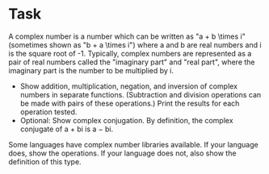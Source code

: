 Task
====

A complex number is a number which can be written as "a + b \times i" (sometimes shown as "b + a \times i") where a and b are real numbers and i is the square root of -1. Typically, complex numbers are represented as a pair of real numbers called the "imaginary part" and "real part", where the imaginary part is the number to be multiplied by i.

* Show addition, multiplication, negation, and inversion of complex numbers in separate functions. (Subtraction and division operations can be made with pairs of these operations.) Print the results for each operation tested.
* Optional: Show complex conjugation. By definition, the complex conjugate of a + bi is a − bi. 

Some languages have complex number libraries available. If your language does, show the operations. If your language does not, also show the definition of this type. 
